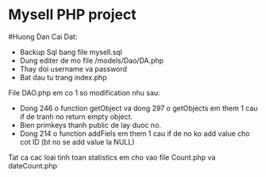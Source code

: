 Mysell PHP project
==============================

#Huong Dan Cai Dat:
- Backup Sql bang file mysell.sql
- Dung editer de mo file /models/Dao/DA.php
- Thay doi username va password
- Bat dau tu trang index.php

File DAO.php em co 1 so modification nhu sau:
- Dong 246 o function getObject va dong 297 o getObjects em them 1 cau if
de tranh no return empty object.
- Bien primkeys thanh public de lay duoc no.
- Dong 214 o function addFiels em them 1 cau if de no ko add value cho 
cot ID (bt no se add value la NULL)

Tat ca cac loai tinh toan statistics em cho vao file Count.php va dateCount.php

